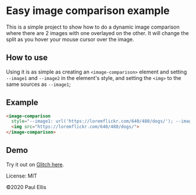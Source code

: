 # Easy image comparison example

This is a simple project to show how to do a dynamic image comparison
where there are 2 images with one overlayed on the other. It will change
the split as you hover your mouse cursor over the image.

## How to use

Using it is as simple as creating an `<image-comparison>` element and
setting `--image1` and `--image2` in the element's style, and setting
the `<img>` to the same sources as `--image1`;

## Example

```html
<image-comparison
  style="--image1: url('https://loremflickr.com/640/480/dogs/'); --image2: url('https://loremflickr.com/640/480/cats/');">
  <img src="https://loremflickr.com/640/480/dogs/">
</image-comparison>
```

## Demo
Try it out on [Glitch here](https://css-var-image-comparison.glitch.me/).

License: MIT

&copy;2020 Paul Ellis
